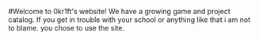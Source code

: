 #Welcome to 0kr1ft's website! We have a growing game and project catalog. If you get in trouble with your school or anything like that i am not to blame. you chose to use the site.


